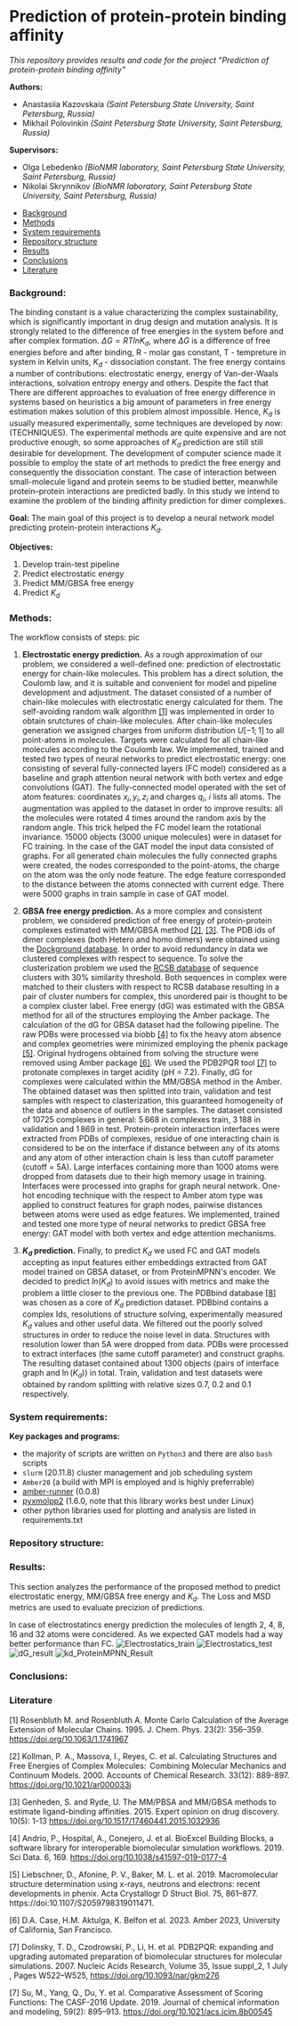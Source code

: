 # Prediction of protein-protein binding affinity
_This repository provides results and code for the project "Prediction of protein-protein binding affinity"_

**Authors:**
* Anastasiia Kazovskaia _(Saint Petersburg State University, Saint Petersburg, Russia)_
* Mikhail Polovinkin _(Saint Petersburg State University, Saint Petersburg, Russia)_

**Supervisors:**
* Olga Lebedenko _(BioNMR laboratory, Saint Petersburg State University, Saint Petersburg, Russia)_
* Nikolai Skrynnikov _(BioNMR laboratory, Saint Petersburg State University, Saint Petersburg, Russia)_

- [Background](#sec1) </br>
- [Methods](#sec2) </br>
- [System requirements](#sec3) </br>
- [Repository structure](#sec4) </br>
- [Results](#sec5) </br>
- [Conclusions](#sec6) </br>
- [Literature](#sec7) </br>

<a name="sec1"></a>
### Background:
The binding constant is a value characterizing the complex sustainability, which is significantly important in drug design and mutation analysis. It is strongly related to the difference of free energies in the system before and after complex formation. $\Delta G = RT ln K_d$, where $\Delta G$ is a difference of free energies before and after binding, R - molar gas constant, T - tempreture in system in Kelvin units, $K_d$ - dissociation constant. The free energy contains a number of contributions: electrostatic energy, energy of Van-der-Waals interactions, solvation entropy energy and others. Despite the fact that There are different approaches to evaluation of free energy difference in systems based on heuristics a big amount of parameters in free energy estimation makes solution of this problem almost impossible. Hence, $K_d$ is usually measured experimentally, some techniques are developed by now: (TECHNIQUES). The experimental methods are quite expensive and are not productive enough, so some approaches of $K_d$ prediction are still still desirable for development. The development of computer science made it possible to employ the state of art methods to predict the free energy and consequently the dissociation constant. The case of interaction between small-molecule ligand and protein seems to be studied better, meanwhile protein–protein interactions are predicted badly. In this study we intend to examine the problem of the binding affinity prediction for dimer complexes. 

**Goal:** The main goal of this project is to develop a neural network model predicting protein-protein interactions $K_d$.

**Objectives:**
1. Develop train-test pipeline
2. Predict electrostatic energy
3. Predict MM/GBSA free energy
4. Predict $K_d$

<a name="sec2"></a>
### Methods: 
The workflow consists of  steps: pic

1. **Electrostatic energy prediction.** As a rough approximation of our problem, we considered a well-defined one: prediction of electrostatic energy for chain-like molecules. This problem has a direct solution, the Coulomb law, and it is suitable and convenient for model and pipeline development and adjustment. The dataset consisted of a number of chain-like molecules with electrostatic energy calculated for them. The self-avoiding random walk algorithm [[1]](selfavoid1) was implemented in order to obtain srutctures of chain-like molecules. After chain-like molecules generation we assigned charges from uniform distribution $U[-1;1]$ to all point-atoms in molecules. Targets were calculated for all chain-like molecules according to the Coulomb law. We implemented, trained and tested two types of neural networks to predict electrostatic energy: one consisting of several fully-connected layers (FC model) considered as a baseline and graph attention neural network with both vertex and edge convolutions (GAT). The fully-connected model operated with the set of atom features: coordinates $x_i, y_i, z_i$ and charges $q_i$, $i$ lists all atoms. The augmentation was applied to the dataset in order to improve results: all the molecules were rotated 4 times around the random axis by the random angle. This trick helped the FC model learn the rotational invariance. 15000 objects (3000 unique molecules) were in dataset for FC training. In the case of the GAT model the input data consisted of graphs. For all generated chain molecules the fully connected graphs were created, the nodes corresponded to the point-atoms, the charge on the atom was the only node feature. The edge feature corresponded to the distance between the atoms connected with current edge. There were 5000 graphs in train sample in case of GAT model.  
2. **GBSA free energy prediction.** As a more complex and consistent problem, we considered prediction of free energy of protein-protein complexes estimated with MM/GBSA method [[2]](GBSA1),  [[3]](GBSA2).
The PDB ids of dimer complexes (both Hetero and homo dimers)  were obtained using the [Dockground database](https://dockground.compbio.ku.edu/bound/index.php). In order to avoid redundancy in data we clustered complexes with respect to sequence. To solve the clusterization problem we used the [RCSB database]() of sequence clusters with 30% similarity threshold. Both sequences in complex were matched to their clusters with respect to RCSB database resulting in a pair of cluster numbers for complex, this unordered pair is thought to be a complex cluster label. Free energy (dG) was estimated with the GBSA method for all of the structures employing the Amber package. The calculation of the dG for GBSA dataset had the following pipeline. The raw PDBs were processed via biobb [[4]](biobb) to fix the heavy atom absence and complex geometries were minimized employing the phenix package [[5]](phenix). Original hydrogens obtained from solving the structure were removed using Amber package [[6]](amber). We used the PDB2PQR tool [[7]](PDB2PQR) to protonate complexes in target acidity (pH = 7.2). Finally, dG for complexes were calculated within the MM/GBSA method in the Amber. The obtained dataset was then splitted into train, validation and test samples with respect to clasterization, this guaranteed homogeneity of the data and absence of outliers in the samples. The dataset consisted of 10725 complexes in general: 5 668 in complexes train, 3 188 in validation and 1 869 in test. Protein-protein interaction interfaces were extracted from PDBs of complexes, residue of one interacting chain is considered to be on the interface if distance between any of its atoms and any atom of other interaction chain is less than cutoff parameter (cutoff = 5A). Large interfaces containing more than 1000 atoms were dropped from datasets due to their high memory usage in training. Interfaces were processed into graphs for graph neural network. One-hot encoding technique with the respect to Amber atom type was applied to construct features for graph nodes, pairwise distances between atoms were used as edge features. We implemented, trained and tested one more type of neural networks to predict GBSA free energy: GAT model with both vertex and edge attention mechanisms.

3. **$K_d$ prediction.** Finally, to predict $K_d$ we used FC and GAT models accepting as input features either embeddings extracted from GAT model trained on GBSA dataset, or from ProteinMPNN's encoder. We decided to predict $ln(K_d)$ to avoid issues with metrics and make the problem a little closer to the previous one. The PDBbind database [[8]](PDBbind) was chosen as a core of $K_d$ prediction dataset. PDBbind contains a complex Ids, resolutions of structure solving, experimentally measured $K_d$ values and other useful data. We filtered out the poorly solved structures in order to reduce the noise level in data. Structures with resolution lower than 5A were dropped from data. PDBs were processed to extract interfaces (the same cutoff parameter) and construct graphs. The resulting dataset contained about 1300 objects (pairs of interface graph and $\ln(K_d)$) in total. Train, validation and test datasets were obtained by random splitting with relative sizes 0.7, 0.2 and 0.1 respectively.

<a name="sec3"></a>
### System requirements:
**Key packages and programs:**
- the majority of scripts are written on `Python3` and there are also `bash` scripts
- `slurm` (20.11.8) cluster management and job scheduling system
- `Amber20` (a build with MPI is employed and is highly preferrable)
- [amber-runner](https://github.com/sizmailov/amber-runner) (0.0.8)
- [pyxmolpp2](https://github.com/sizmailov/pyxmolpp2) (1.6.0, note that this library works best under Linux)
- other python libraries used for plotting and analysis are listed in requirements.txt

<a name="sec4"></a>
### Repository structure:  

<a name="sec5"></a>
### Results:
This section analyzes the performance of the proposed method to predict electrostatic energy, MM/GBSA free energy and $K_d$. The Loss and MSD metrics are used to evaluate precizion of predictions.

In case of electrostatincs energy prediction the molecules of length 2, 4, 8, 16 and 32 atoms were concidered. As we expected GAT models had a way better performance than FC.
![Electrostatics_train](/figures/electrostatics_train.png)
![Electrostatics_test](/figures/electrostatics_test.png)
![dG_result](/figures/dGGBSA.png)
![kd_ProteinMPNN_Result](/figures/kd.png)


<a name="sec6"></a>
### Conclusions:

<a name="sec7"></a>
### Literature
<a id="selfavoid1">[1]</a>
Rosenbluth M. and Rosenbluth A. Monte Carlo Calculation of the Average Extension of Molecular Chains. 1995. J. Chem. Phys. 23(2): 356–359. 
https://doi.org/10.1063/1.1741967

<a id="GBSA1">[2]</a>
Kollman, P. A., Massova, I., Reyes, C. et al. Calculating Structures and Free Energies of Complex Molecules:  Combining Molecular Mechanics and Continuum Models. 2000. Accounts of Chemical Research. 33(12): 889-897.
https://doi.org/10.1021/ar000033j

<a id="GBSA2">[3]</a>
Genheden, S. and Ryde, U. The MM/PBSA and MM/GBSA methods to estimate ligand-binding affinities. 2015. Expert opinion on drug discovery.  10(5): 1-13
https://doi.org/10.1517/17460441.2015.1032936

<a id="biobb">[4]</a>
Andrio, P., Hospital, A., Conejero, J. et al. BioExcel Building Blocks, a software library for interoperable biomolecular simulation workflows. 2019. Sci Data. 6, 169. https://doi.org/10.1038/s41597-019-0177-4

<a id="phenix">[5]</a>
Liebschner, D., Afonine, P. V., Baker, M. L. et al. 2019. Macromolecular structure determination using x-rays, neutrons and electrons: recent developments in phenix. Acta Crystallogr D Struct Biol. 75, 861–877. https://doi:10.1107/S2059798319011471.

<a id="amber">[6]</a>
D.A. Case, H.M. Aktulga, K. Belfon et al. 2023. Amber 2023, University of California, San Francisco.

<a id="PDB2PQR">[7]</a>
Dolinsky, T. D., Czodrowski, P., Li, H. et al. PDB2PQR: expanding and upgrading automated preparation of biomolecular structures for molecular simulations. 2007. Nucleic Acids Research, Volume 35, Issue suppl_2, 1 July , Pages W522–W525, https://doi.org/10.1093/nar/gkm276

<a id="PDBbind">[7]</a>
Su, M., Yang, Q., Du, Y. et al. Comparative Assessment of Scoring Functions: The CASF-2016 Update. 2019. Journal of chemical information and modeling, 59(2): 895–913. https://doi.org/10.1021/acs.jcim.8b00545
